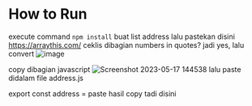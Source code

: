 # How to Run

execute command ```npm install```
buat list address lalu pastekan disini  https://arraythis.com/ ceklis dibagian numbers in quotes? jadi yes, lalu convert ![image](https://github.com/wdserverr/swaprum-bot/assets/42107311/3e4d2d53-bc89-41ea-8226-c826fcaafc07)

copy dibagian javascript ![Screenshot 2023-05-17 144538](https://github.com/wdserverr/swaprum-bot/assets/42107311/5714e013-bfb6-43f6-abc1-01822828a0e3)
lalu paste didalam file address.js

export const address = paste hasil copy tadi disini
